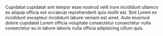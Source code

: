 Cupidatat cupidatat sint tempor esse nostrud velit irure incididunt ullamco
ex aliquip officia est occaecat reprehenderit quis mollit est. Sint Lorem
ex incididunt excepteur incididunt labore veniam est amet. Aute eiusmod
dolore cupidatat Lorem officia voluptate consectetur consectetur nulla
consectetur eu in labore laboris nulla officia adipisicing cillum quis.

